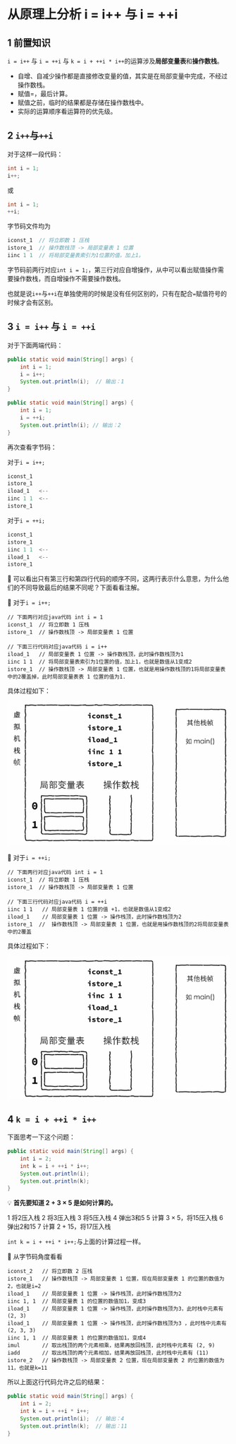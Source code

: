 # 从原理上分析 i = i++ 与 i = ++i

## 1 前置知识

`i = i++` 与 `i = ++i` 与 `k = i + ++i * i++`的运算涉及**局部变量表**和**操作数栈**。

- 自增、自减少操作都是直接修改变量的值，其实是在局部变量中完成，不经过操作数栈。
- 赋值=，最后计算。
- 赋值之前，临时的结果都是存储在操作数栈中。
- 实际的运算顺序看运算符的优先级。

## 2 `i++`与`++i`
对于这样一段代码：

```java
int i = 1;
i++;
```
或
```java
int i = 1;
++i;
```
字节码文件均为

```java
iconst_1  // 将立即数 1 压栈
istore_1  // 操作数栈顶 -> 局部变量表 1 位置
iinc 1 1  // 将局部变量表索引为1位置的值，加上1。
```
字节码前两行对应`int i = 1;`，第三行对应自增操作，从中可以看出赋值操作需要操作数栈，而自增操作不需要操作数栈。

也就是说`i++`与`++i`在单独使用的时候是没有任何区别的，只有在配合`=`赋值符号的时候才会有区别。


## 3 `i = i++` 与 `i = ++i`
对于下面两端代码：
```java
public static void main(String[] args) {
    int i = 1;
    i = i++;
    System.out.println(i);  // 输出：1
}
```

```java
public static void main(String[] args) {
    int i = 1;
    i = ++i;
    System.out.println(i); // 输出：2
}
```
再次查看字节码：

对于`i = i++;`

```java
iconst_1
istore_1
iload_1   <--
iinc 1 1  <--
istore_1
```
对于`i = ++i;`

```java
iconst_1
istore_1
iinc 1 1  <--
iload_1   <--
istore_1
```
📖 可以看出只有第三行和第四行代码的顺序不同，这两行表示什么意思，为什么他们的不同导致最后的结果不同呢？下面看看注解。

📌 对于`i = i++;`

```
// 下面两行对应java代码 int i = 1
iconst_1  // 将立即数 1 压栈 
istore_1  // 操作数栈顶 -> 局部变量表 1 位置

// 下面三行代码对应java代码 i = i++
iload_1   // 局部变量表 1 位置 -> 操作数栈顶，此时操作数栈顶为1
iinc 1 1  // 将局部变量表索引为1位置的值，加上1，也就是数值从1变成2
istore_1  // 操作数栈顶 -> 局部变量表 1 位置，也就是用操作数栈顶的1将局部变量表中的2覆盖掉，此时局部变量表表 1 位置的值为1.
```
具体过程如下：

![请添加图片描述](https://raw.githubusercontent.com/zouquchen/Images/main/imgs/i.gif)


📌 对于`i = ++i;`

```
// 下面两行对应java代码 int i = 1
iconst_1  // 将立即数 1 压栈 
istore_1  // 操作数栈顶 -> 局部变量表 1 位置

// 下面三行代码对应java代码 i = ++i
iinc 1 1   // 局部变量表 1 位置的值 +1，也就是数值从1变成2
iload_1    // 局部变量表 1 位置 -> 操作栈顶，此时操作数栈顶为2
istore_1  //  操作数栈顶 -> 局部变量表 1 位置，也就是用操作数栈顶的2将局部变量表中的2覆盖
```

具体过程如下：

![请添加图片描述](https://raw.githubusercontent.com/zouquchen/Images/main/imgs/88701881c9b34c98b164cccac6822183.gif)
## 4  `k = i + ++i * i++`

下面思考一下这个问题：

```java
public static void main(String[] args) {
    int i = 2;
    int k = i + ++i * i++;
    System.out.println(i);
    System.out.println(k);
}
```

💡 **首先要知道 $2 + 3 \times 5$ 是如何计算的。**

1 将2压入栈
2 将3压入栈
3 将5压入栈
4 弹出3和5
5 计算 $3 \times 5$，将15压入栈
6 弹出2和15
7 计算 $2 + 15$，将17压入栈

`int k = i + ++i * i++;`与上面的计算过程一样。

🔎 从字节码角度看看

```
iconst_2   // 将立即数 2 压栈 
istore_1   // 操作数栈顶 -> 局部变量表 1 位置，现在局部变量表 1 的位置的数值为2，也就是i=2
iload_1    // 局部变量表 1 位置 -> 操作栈顶，此时操作数栈顶为2
iinc 1, 1  // 局部变量表 1 的位置的数值加1，变成3
iload_1    // 局部变量表 1 位置 -> 操作栈顶，此时操作数栈顶为3，此时栈中元素有 (2, 3)
iload_1    // 局部变量表 1 位置 -> 操作栈顶，此时操作数栈顶为3 ，此时栈中元素有 (2, 3, 3)
iinc 1, 1  // 局部变量表 1 的位置的数值加1，变成4
imul       // 取出栈顶的两个元素相乘，结果再放回栈顶，此时栈中元素有 (2, 9)
iadd       // 取出栈顶的两个元素相加，结果再放回栈顶，此时栈中元素有 (11)
istore_2   // 操作数栈顶 -> 局部变量表 2 位置，现在局部变量表 2 的位置的数值为11，也就是k=11
```

所以上面这行代码允许之后的结果：
```java
public static void main(String[] args) {
    int i = 2;
    int k = i + ++i * i++;
    System.out.println(i);  // 输出：4
    System.out.println(k);  // 输出：11
}
```